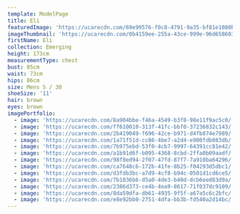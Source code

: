 ```yaml
---
template: ModelPage
title: Eli
featuredImage: 'https://ucarecdn.com/69e99576-f0c8-4791-9a35-bf81e1080b27/-/preview/'
imageThumbnail: 'https://ucarecdn.com/0b4159ee-255a-43ce-999e-96d658603ad2/'
firstName: Eli
collection: Emerging
height: 173cm
measurementType: chest
bust: 85cm
waist: 73cm
hips: 86cm
size: Mens S / 30
shoeSize: '11'
hair: brown
eyes: brown
imagePortfolio:
  - image: 'https://ucarecdn.com/8a904bbe-f46a-4549-b3f8-98e11f9ac5c0/'
  - image: 'https://ucarecdn.com/ff610010-313f-41fc-bbf0-37236832c143/'
  - image: 'https://ucarecdn.com/2b419049-f696-42ce-b971-d4fb074e7989/'
  - image: 'https://ucarecdn.com/1a71f51d-cc86-4be7-a2d4-e900fdb083db/'
  - image: 'https://ucarecdn.com/7b975ebd-53f0-4cb7-9997-64391cc81e42/'
  - image: 'https://ucarecdn.com/a1b91d6f-b095-4368-8cbd-2ffa0b09aadf/'
  - image: 'https://ucarecdn.com/98f8ed94-2f07-47fd-87f7-7a910ba64296/'
  - image: 'https://ucarecdn.com/ca7648c6-172b-41fe-8b25-f04293d5dbc1/'
  - image: 'https://ucarecdn.com/d3fdb3bc-a7d9-4cf8-b94c-0501d1cd6ce5/'
  - image: 'https://ucarecdn.com/7b1036b6-d5a0-4de3-b40d-dcb6eed83d9a/'
  - image: 'https://ucarecdn.com/2386d373-ce4b-4ea9-8617-71f037dc9109/'
  - image: 'https://ucarecdn.com/8da59dfa-db61-4935-9f5f-a67a5c6c2bfc/'
  - image: 'https://ucarecdn.com/e8e92bb0-2751-4dfa-bb3b-fd540a2d14bc/'
---
```


